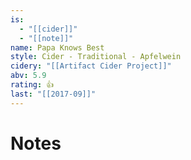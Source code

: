 ```yaml
---
is:
  - "[[cider]]"
  - "[[note]]"
name: Papa Knows Best
style: Cider - Traditional - Apfelwein
cidery: "[[Artifact Cider Project]]"
abv: 5.9
rating: 👍
last: "[[2017-09]]"
---
```

# Notes

